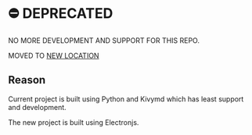 # ⛔️ DEPRECATED

NO MORE DEVELOPMENT AND SUPPORT FOR THIS REPO.

MOVED TO [NEW LOCATION](https://github.com/supersu-man/macronium-pc)

## Reason
Current project is built using Python and Kivymd which has least support and development. 

The new project is built using Electronjs.

